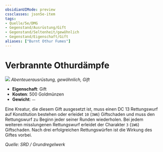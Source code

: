 ```yaml
---
obsidianUIMode: preview
cssclasses: json5e-item
tags:
- Quelle/5e/DMG
- Gegenstand/Ausrüstung/Gift
- Gegenstand/Seltenheit/gewöhnlich
- Gegenstand/Eigenschaft/Gift
aliases: ["Burnt Othur Fumes"]
---
```

# Verbrannte Othurdämpfe
![](../../../99%20-%20Setup/Files/Bildersammlung/Symbolik/Gegenstände.webp#token)
*Abenteuerausrüstung, gewöhnlich, Gift*  

- **Eigenschaft**: Gift
- **Kosten**: 500 Goldmünzen
- **Gewicht**: ⏤

Eine Kreatur, die diesem Gift ausgesetzt ist, muss einen DC 13 Rettungswurf auf Konstitution bestehen oder erleidet `10` (`3W6`) Giftschaden und muss den Rettungswurf zu Beginn jeder seiner Runden wiederholen. Bei jedem weiteren misslungenen Rettungswurf erleidet der Charakter `3` (`1W6`) Giftschaden. Nach drei erfolgreichen Rettungswürfen ist die Wirkung des Giftes vorbei.

*Quelle: SRD / Grundregelwerk*
